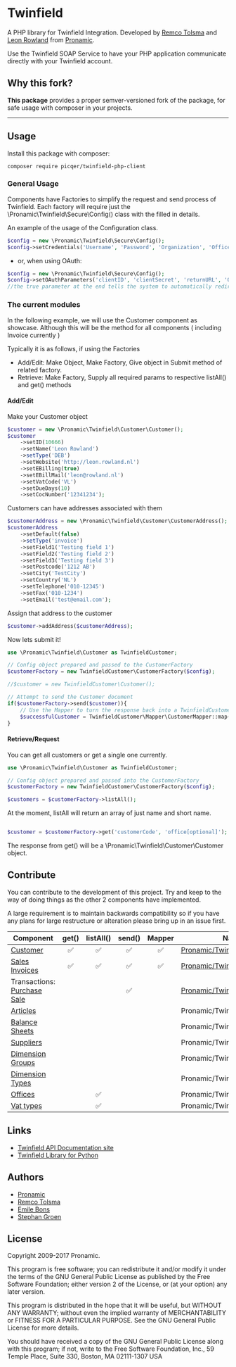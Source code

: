 # Twinfield
A PHP library for Twinfield Integration. Developed by [Remco Tolsma](http://remcotolsma.nl/) and [Leon Rowland](http://leon.rowland.nl/) from [Pronamic](http://pronamic.nl/).

Use the Twinfield SOAP Service to have your PHP application communicate directly with your Twinfield account.

## Why this fork?
**This package** provides a proper semver-versioned fork of the package, for safe usage with composer in your projects.

---

## Usage

Install this package with composer:

```
composer require picqer/twinfield-php-client
```

### General Usage
Components have Factories to simplify the request and send process of Twinfield. Each factory will require just the \Pronamic\Twinfield\Secure\Config() class with the filled in details.

An example of the usage of the Configuration class.

```php
$config = new \Pronamic\Twinfield\Secure\Config();
$config->setCredentials('Username', 'Password', 'Organization', 'Office');
```

* or, when using OAuth:

```php
$config = new \Pronamic\Twinfield\Secure\Config();
$config->setOAuthParameters('clientID', 'clientSecret', 'returnURL', 'Organization', 'Office', true);
//the true parameter at the end tells the system to automatically redirect to twinfield to login
```

### The current modules

In the following example, we will use the Customer component as showcase. Although this will be the method for all components ( including Invoice currently )

Typically it is as follows, if using the Factories

* Add/Edit: Make Object, Make Factory, Give object in Submit method of related factory.
* Retrieve: Make Factory, Supply all required params to respective listAll() and get() methods

#### Add/Edit

Make your Customer object

```php
$customer = new \Pronamic\Twinfield\Customer\Customer();
$customer
	->setID(10666)
	->setName('Leon Rowland')
	->setType('DEB')
	->setWebsite('http://leon.rowland.nl')
	->setEBilling(true)
	->setEBillMail('leon@rowland.nl')
	->setVatCode('VL')
	->setDueDays(10)
	->setCocNumber('12341234');
```

Customers can have addresses associated with them

```php
$customerAddress = new \Pronamic\Twinfield\Customer\CustomerAddress();
$customerAddress
	->setDefault(false)
	->setType('invoice')
	->setField1('Testing field 1')
	->setField2('Testing field 2')
	->setField3('Testing field 3')
	->setPostcode('1212 AB')
	->setCity('TestCity')
	->setCountry('NL')
	->setTelephone('010-12345')
	->setFax('010-1234')
	->setEmail('test@email.com');
```

Assign that address to the customer

```php
$customer->addAddress($customerAddress);
```

Now lets submit it!

```php
use \Pronamic\Twinfield\Customer as TwinfieldCustomer;

// Config object prepared and passed to the CustomerFactory
$customerFactory = new TwinfieldCustomer\CustomerFactory($config);

//$customer = new TwinfieldCustomer\Customer();

// Attempt to send the Customer document
if($customerFactory->send($customer)){
	// Use the Mapper to turn the response back into a TwinfieldCustomer\Customer
	$successfulCustomer = TwinfieldCustomer\Mapper\CustomerMapper::map($customerFactory->getResponse());
}
```

#### Retrieve/Request

You can get all customers or get a single one currently.

```php
use \Pronamic\Twinfield\Customer as TwinfieldCustomer;

// Config object prepared and passed into the CustomerFactory
$customerFactory = new TwinfieldCustomer\CustomerFactory($config);

$customers = $customerFactory->listAll();
```

At the moment, listAll will return an array of just name and short name.

```php

$customer = $customerFactory->get('customerCode', 'office[optional]');
```

The response from get() will be a \Pronamic\Twinfield\Customer\Customer object.


## Contribute

You can contribute to the development of this project. Try and keep to the way of doing things as
the other 2 components have implemented.

A large requirement is to maintain backwards compatibility so if you have any plans for large
restructure or alteration please bring up in an issue first.

| Component                                                                                                       | get()              | listAll()          | send()             | Mapper             | Namespace                                                                                                               |
| --------------------------------------------------------------------------------------------------------------- | :----------------: | :----------------: | :----------------: | :----------------: | ----------------------------------------------------------------------------------------------------------------------- |
| [Customer](https://c1.twinfield.com/webservices/documentation/#/ApiReference/Masters/Customers)                 | :white_check_mark: | :white_check_mark: | :white_check_mark: | :white_check_mark: | [Pronamic/Twinfield/Customer](https://github.com/pronamic/twinfield/tree/develop/src/Pronamic/Twinfield/Customer)       |
| [Sales Invoices](https://c1.twinfield.com/webservices/documentation/#/ApiReference/SalesInvoices)               | :white_check_mark: | :white_check_mark: | :white_check_mark: | :white_check_mark: | [Pronamic/Twinfield/Invoice](https://github.com/pronamic/twinfield/tree/develop/src/Pronamic/Twinfield/Invoice)         |
| Transactions: [Purchase](https://c1.twinfield.com/webservices/documentation/#/ApiReference/PurchaseTransactions) [Sale](https://c1.twinfield.com/webservices/documentation/#/ApiReference/SalesTransactions) |                    |                    | :white_check_mark: |                    | [Pronamic/Twinfield/Transaction](https://github.com/pronamic/twinfield/tree/develop/src/Pronamic/Twinfield/Transaction) |
| [Articles](https://c1.twinfield.com/webservices/documentation/#/ApiReference/Masters/Articles)                  |                    |                    |                    |                    | Pronamic/Twinfield/Article                                                                                              |
| [Balance Sheets](https://c1.twinfield.com/webservices/documentation/#/ApiReference/Masters/BalanceSheets)       |                    |                    |                    |                    | Pronamic/Twinfield/BalanceSheet                                                                                         |
| [Suppliers](https://c1.twinfield.com/webservices/documentation/#/ApiReference/Masters/Suppliers)                |                    |                    |                    |                    | Pronamic/Twinfield/Supplier                                                                                             |
| [Dimension Groups](https://c1.twinfield.com/webservices/documentation/#/ApiReference/Masters/DimensionGroups)   |                    |                    |                    |                    | Pronamic/Twinfield/Dimension/Group                                                                                      |
| [Dimension Types](https://c1.twinfield.com/webservices/documentation/#/ApiReference/Masters/DimensionTypes)     |                    |                    |                    |                    | Pronamic/Twinfield/Dimension/Type                                                                                       |
| [Offices](https://c1.twinfield.com/webservices/documentation/#/ApiReference/Masters/Offices)                    |                    | :white_check_mark: |                    |                    | Pronamic/Twinfield/Office                                                                                               |
| [Vat types](https://c3.twinfield.com/webservices/documentation/#/ApiReference/Miscellaneous/Finder)             |                    | :white_check_mark: |                    |                    | Pronamic/Twinfield/VatCode                                                                                              |


## Links

* [Twinfield API Documentation site](https://c1.twinfield.com/webservices/documentation/)
* [Twinfield Library for Python](https://bitbucket.org/vanschelven/twinfield)


## Authors

*	[Pronamic](http://pronamic.nl/)
*	[Remco Tolsma](http://remcotolsma.nl/)
*   [Emile Bons](http://www.emilebons.nl)
*   [Stephan Groen](https://github.com/stephangroen)


## License

Copyright 2009-2017 Pronamic.

This program is free software; you can redistribute it and/or modify
it under the terms of the GNU General Public License as published by
the Free Software Foundation; either version 2 of the License, or
(at your option) any later version.

This program is distributed in the hope that it will be useful,
but WITHOUT ANY WARRANTY; without even the implied warranty of
MERCHANTABILITY or FITNESS FOR A PARTICULAR PURPOSE. See the
GNU General Public License for more details.

You should have received a copy of the GNU General Public License
along with this program; if not, write to the Free Software
Foundation, Inc., 59 Temple Place, Suite 330, Boston, MA 02111-1307 USA
